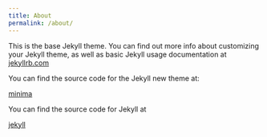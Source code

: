 ```yaml
---
title: About
permalink: /about/
---
```


This is the base Jekyll theme. You can find out more info about customizing your Jekyll theme, as well as basic Jekyll usage documentation at [jekyllrb.com](http://jekyllrb.com/)

You can find the source code for the Jekyll new theme at:

[minima](https://github.com/jekyll/minima)

You can find the source code for Jekyll at

[jekyll](https://github.com/jekyll/jekyll)

